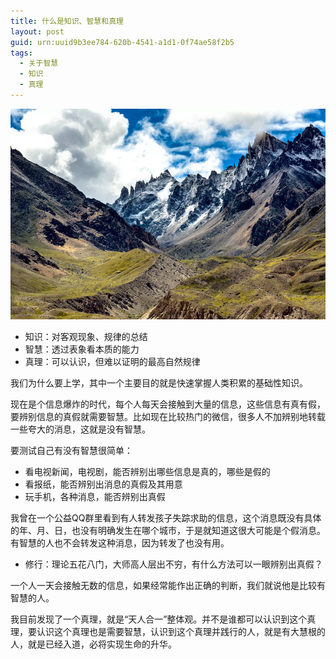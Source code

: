 ```yaml
---
title: 什么是知识、智慧和真理
layout: post
guid: urn:uuid9b3ee784-620b-4541-a1d1-0f74ae58f2b5
tags:
  - 关于智慧
  - 知识
  - 真理
---
```



[![](/media/files/2011/03/07/zh-zzz.png)](https://bolg-1257385283.cos.ap-chengdu.myqcloud.com/2011/03/07/zh-zzz.png)

*  知识：对客观现象、规律的总结
*  智慧：透过表象看本质的能力
*  真理：可以认识，但难以证明的最高自然规律

我们为什么要上学，其中一个主要目的就是快速掌握人类积累的基础性知识。

现在是个信息爆炸的时代，每个人每天会接触到大量的信息，这些信息有真有假，要辨别信息的真假就需要智慧。比如现在比较热门的微信，很多人不加辨别地转载一些夸大的消息，这就是没有智慧。

要测试自己有没有智慧很简单：

*  看电视新闻，电视剧，能否辨别出哪些信息是真的，哪些是假的
*  看报纸，能否辨别出消息的真假及其用意
*  玩手机，各种消息，能否辨别出真假

我曾在一个公益QQ群里看到有人转发孩子失踪求助的信息，这个消息既没有具体的年、月、日，也没有明确发生在哪个城市，于是就知道这很大可能是个假消息。有智慧的人也不会转发这种消息，因为转发了也没有用。

*  修行：理论五花八门，大师高人层出不穷，有什么方法可以一眼辨别出真假？

一个人一天会接触无数的信息，如果经常能作出正确的判断，我们就说他是比较有智慧的人。

我目前发现了一个真理，就是“天人合一”整体观。并不是谁都可以认识到这个真理，要认识这个真理也是需要智慧，认识到这个真理并践行的人，就是有大慧根的人，就是已经入道，必将实现生命的升华。